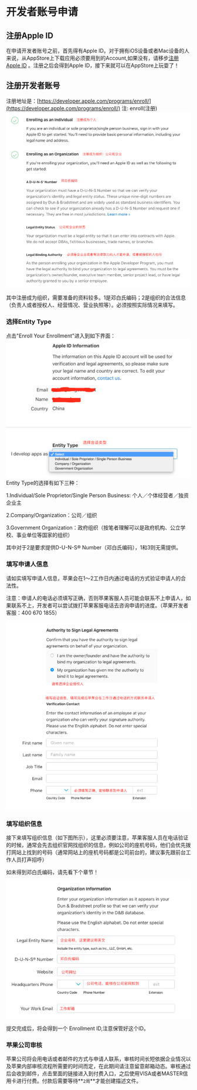 # 开发者账号申请

## 注册Apple ID
在申请开发者账号之前，首先得有Apple ID。对于拥有iOS设备或者Mac设备的人来说，从AppStore上下载应用必须要用到的Account,如果没有，请移步[注册Apple ID](https://appleid.apple.com/account) 。注册之后会得到Apple ID，接下来就可以在AppStore上玩耍了！

## 注册开发者账号

注册地址是：[https://developer.apple.com/programs/enroll/](https://developer.apple.com/programs/enroll/)   注: enroll\(注册\)![](./assets/enroll.png)

其中注册成为组织，需要准备的资料较多。1是邓白氏编码；2是组织的合法信息（负责人或者授权人、经营情况、营业执照等）。必须按照实际情况来填写。

### 选择Entity Type

点击"Enroll Your Enrollment"进入到如下界面：![](./assets/entitytype.png)Entity Type的选择有如下三种：

1.Individual/Sole Proprietor/Single Person Business:  个人／个体经营者／独资企业主

2.Company/Organization：公司／组织

3.Government Organization：政府组织（按笔者理解可以是政府机构、公立学校、事业单位等国家的组织）

其中对于2是要求提供D-U-N-S® Number（邓白氏编码），1和3则无需提供。

### 填写申请人信息

请如实填写申请人信息，苹果会在1～2工作日内通过电话的方式验证申请人的合法性。

注意：申请人的电话必须填写正确，否则苹果客服人员可能会联系不上申请人，如果联系不上，开发者可以尝试拨打苹果客服电话去咨询申请的进度。（苹果开发者客服：400 670 1855）

![](./assets/申请人信息.png)

### 填写组织信息

接下来填写组织信息（如下图所示），这里必须要注意，苹果客服人员在电话验证的时候，通常会先去组织官网找组织的信息，例如公司的座机号码，他们会优先拨打网站上找到的号码（通常网站上的座机号码都是公司前台的，建议事先跟前台工作人员打声招呼）

如未得到邓白氏编码，请先看下个章节！

![](./assets/组织信息.png)

提交完成后，将会得到一个 Enrollment ID,注意保管好这个ID。

### 苹果公司审核

苹果公司将会用电话或者邮件的方式与申请人联系，审核时间长短依据企业情况以及苹果内部审核流程所需要的时间而定，在此期间请注意留意邮箱动态。审核通过后会收到邮件，点击里面的链接进入到付费入口，之后使用VISA或者MASTER信用卡进行付费。付款后需要等待**`2周`**才能创建描述文件。